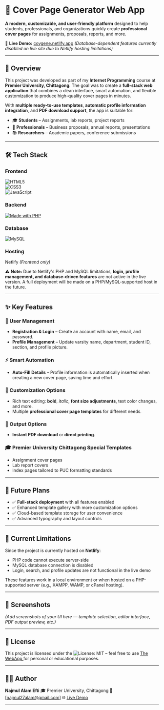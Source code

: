 # 📄 Cover Page Generator Web App

**A modern, customizable, and user-friendly platform** designed to help students, professionals, and organizations quickly create **professional cover pages** for assignments, proposals, reports, and more.

🚀 **Live Demo:** [covgene.netlify.app](https://covgene.netlify.app) *(Database-dependent features currently disabled on live site due to Netlify hosting limitations)*

---

## 🌟 Overview

This project was developed as part of my **Internet Programming** course at **Premier University, Chittagong**. The goal was to create a **full-stack web application** that combines a clean interface, smart automation, and flexible customization to produce high-quality cover pages in minutes.

With **multiple ready-to-use templates**, **automatic profile information integration**, and **PDF download support**, the app is suitable for:

* 🎓 **Students** – Assignments, lab reports, project reports
* 🏢 **Professionals** – Business proposals, annual reports, presentations
* 📚 **Researchers** – Academic papers, conference submissions

---

## 🛠 Tech Stack
### Frontend
![HTML5](https://img.shields.io/badge/HTML5-E34F26?logo=html5&logoColor=white)  
![CSS3](https://img.shields.io/badge/CSS3-1572B6?logo=css3&logoColor=white)  
![JavaScript](https://img.shields.io/badge/JavaScript-F7DF1E?logo=javascript&logoColor=black) 

### Backend
[![Made with PHP](https://img.shields.io/badge/Made%20with-PHP-777BB4?logo=php&logoColor=white)](https://www.php.net/)  

### Database
![MySQL](https://img.shields.io/badge/MySQL-4479A1?logo=mysql&logoColor=white) 

### Hosting
 Netlify *(Frontend only)*


⚠ **Note:** Due to Netlify's PHP and MySQL limitations, **login, profile management, and database-driven features** are not active in the live version. A full deployment will be made on a PHP/MySQL-supported host in the future.

---

## ✨ Key Features

### 👤 User Management

* **Registration & Login** – Create an account with name, email, and password.
* **Profile Management** – Update varsity name, department, student ID, section, and profile picture.

### ⚡ Smart Automation

* **Auto-Fill Details** – Profile information is automatically inserted when creating a new cover page, saving time and effort.

### 🎨 Customization Options

* Rich text editing: **bold**, *italic*, **font size adjustments**, text color changes, and more.
* Multiple **professional cover page templates** for different needs.

### 📄 Output Options

* **Instant PDF download** or **direct printing**.

### 🎓 Premier University Chittagong Special Templates

* Assignment cover pages
* Lab report covers
* Index pages tailored to PUC formatting standards

---

## 📌 Future Plans

* ✅ **Full-stack deployment** with all features enabled
* ✅ Enhanced template gallery with more customization options
* ✅ Cloud-based template storage for user convenience
* ✅ Advanced typography and layout controls

---

## 🚧 Current Limitations

Since the project is currently hosted on **Netlify**:

* PHP code cannot execute server-side
* MySQL database connection is disabled
* Login, search, and profile updates are not functional in the live demo

These features work in a local environment or when hosted on a PHP-supported server (e.g., XAMPP, WAMP, or cPanel hosting).

---

## 📸 Screenshots

*(Add screenshots of your UI here — template selection, editor interface, PDF output preview, etc.)*

---


## 📜 License

This project is licensed under the ![License: MIT](https://img.shields.io/badge/License-MIT-green.svg)   – feel free to use [The WebApp ](https://covgene.netlify.app) for personal or educational purposes.

---

## 👨‍💻 Author

**Najmul Alam Efti**
🎓 Premier University, Chittagong
📧 \[najmul27alam@gmail.com]
🌐 [Live Demo](https://covgene.netlify.app)

---
